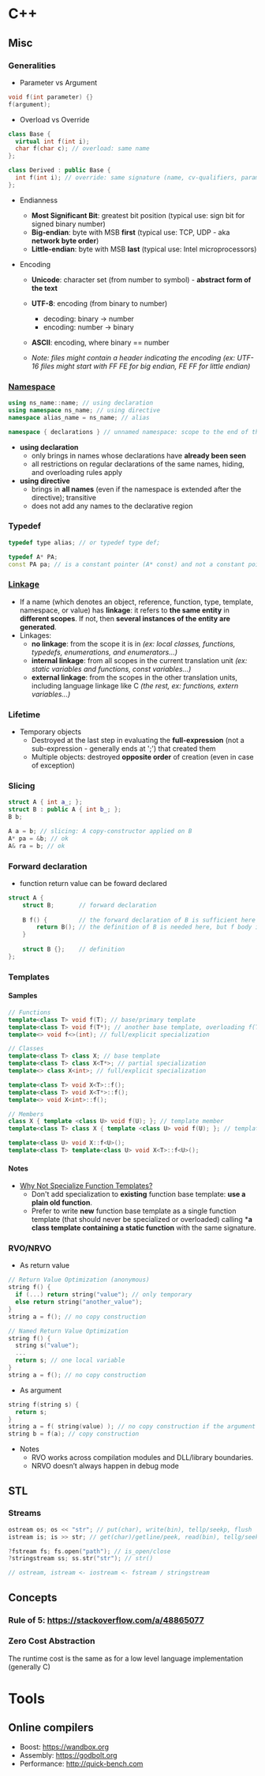 # C++
## Misc
### Generalities
* Parameter vs Argument
```c++
void f(int parameter) {}
f(argument);
```

* Overload vs Override
```c++
class Base {
  virtual int f(int i);
  char f(char c); // overload: same name
};

class Derived : public Base {
  int f(int i); // override: same signature (name, cv-qualifiers, parameter types) + virtual base
};
```

* Endianness
  * **Most Significant Bit**: greatest bit position (typical use: sign bit for signed binary number)
  * **Big-endian**: byte with MSB **first** (typical use: TCP, UDP - aka **network byte order**)
  * **Little-endian**: byte with MSB **last** (typical use: Intel microprocessors)

* Encoding
  * **Unicode**: character set (from number to symbol) - **abstract form of the text**
  * **UTF-8**: encoding (from binary to number)
    * decoding: binary -> number
    * encoding: number -> binary
  * **ASCII**: encoding, where binary == number
  
  * *Note: files might contain a header indicating the encoding (ex: UTF-16 files might start with FF FE for big endian, FE FF for little endian)*
  
### [Namespace](http://en.cppreference.com/w/cpp/language/namespace)
```c++
using ns_name::name; // using declaration
using namespace ns_name; // using directive
namespace alias_name = ns_name; // alias

namespace { declarations } // unnamed namespace: scope to the end of the translation unit + internal linkage
```
* **using declaration**
  * only brings in names whose declarations have **already been seen**
  * all restrictions on regular declarations of the same names, hiding, and overloading rules apply
* **using directive**
  * brings in **all names** (even if the namespace is extended after the directive); transitive
  * does not add any names to the declarative region

### Typedef
```c++
typedef type alias; // or typedef type def;

typedef A* PA;
const PA pa; // is a constant pointer (A* const) and not a constant pointee (const A*)
```

### [Linkage](http://en.cppreference.com/w/cpp/language/storage_duration#Linkage)
* If a name (which denotes an object, reference, function, type, template, namespace, or value) has **linkage**: it refers to **the same entity** in **different scopes**.
If not, then **several instances of the entity are generated**.
* Linkages:
  * **no linkage**: from the scope it is in *(ex: local classes, functions, typedefs, enumerations, and enumerators...)*
  * **internal linkage**: from all scopes in the current translation unit *(ex: static variables and functions, const variables...)*
  * **external linkage**: from the scopes in the other translation units, including language linkage like C *(the rest, ex: functions, extern variables...)*

### Lifetime
* Temporary objects
  * Destroyed at the last step in evaluating the **full-expression** (not a sub-expression - generally ends at ';') that created them
  * Multiple objects: destroyed **opposite order** of creation (even in case of exception)

### Slicing
```c++
struct A { int a_; };
struct B : public A { int b_; }; 
B b;

A a = b; // slicing: A copy-constructor applied on B
A* pa = &b; // ok
A& ra = b; // ok
```

### Forward declaration
* function return value can be foward declared
```c++
struct A {
    struct B;       // forward declaration
    
    B f() {         // the forward declaration of B is sufficient here
        return B(); // the definition of B is needed here, but f body is only evaluated after the full declaration of A
    }
   
    struct B {};    // definition
};
```
### Templates
#### Samples
```c++
// Functions
template<class T> void f(T); // base/primary template
template<class T> void f(T*); // another base template, overloading f(T)
template<> void f<>(int); // full/explicit specialization

// Classes
template<class T> class X; // base template
template<class T> class X<T*>; // partial specialization
template<> class X<int>; // full/explicit specialization

template<class T> void X<T>::f();
template<class T> void X<T*>::f();
template<> void X<int>::f();

// Members
class X { template <class U> void f(U); }; // template member
template<class T> class X { template <class U> void f(U); }; // template class and member

template<class U> void X::f<U>();
template<class T> template<class U> void X<T>::f<U>();
```
#### Notes
* [Why Not Specialize Function Templates?](http://www.gotw.ca/publications/mill17.htm)
  * Don't add specialization to **existing** function base template: **use a plain old function**.
  * Prefer to write **new** function base template as a single function template (that should never be specialized or overloaded) calling ***a class template containing a static function** with the same signature.

### RVO/NRVO
* As return value
```c++
// Return Value Optimization (anonymous)
string f() {
  if (...) return string("value"); // only temporary
  else return string("another_value");
}
string a = f(); // no copy construction

// Named Return Value Optimization
string f() {
  string s("value");
  ...
  return s; // one local variable
}
string a = f(); // no copy construction
```
* As argument
```c++
string f(string s) {
  return s;
}
string a = f( string(value) ); // no copy construction if the argument is a temporary
string b = f(a); // copy construction
```
* Notes
  * RVO works across compilation modules and DLL/library boundaries.
  * NRVO doesn’t always happen in debug mode

## STL
### Streams
```c++
ostream os; os << "str"; // put(char), write(bin), tellp/seekp, flush
istream is; is >> str; // get(char)/getline/peek, read(bin), tellg/seekg

?fstream fs; fs.open("path"); // is_open/close
?stringstream ss; ss.str("str"); // str()

// ostream, istream <- iostream <- fstream / stringstream
```

## Concepts
### Rule of 5: https://stackoverflow.com/a/48865077
### Zero Cost Abstraction
The runtime cost is the same as for a low level language implementation (generally C)
# Tools
## Online compilers
* Boost: https://wandbox.org
* Assembly: https://godbolt.org
* Performance: http://quick-bench.com
